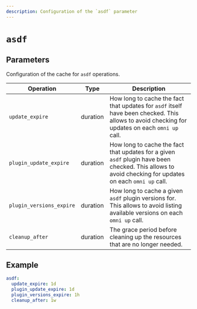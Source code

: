 ```yaml
---
description: Configuration of the `asdf` parameter
---
```


# `asdf`

## Parameters

Configuration of the cache for `asdf` operations.

| Operation | Type | Description                                                    |
|-----------|------|---------------------------------------------------------|
| `update_expire` | duration | How long to cache the fact that updates for `asdf` itself have been checked. This allows to avoid checking for updates on each `omni up` call. |
| `plugin_update_expire` | duration | How long to cache the fact that updates for a given `asdf` plugin have been checked. This allows to avoid checking for updates on each `omni up` call. |
| `plugin_versions_expire` | duration | How long to cache a given `asdf` plugin versions for. This allows to avoid listing available versions on each `omni up` call. |
| `cleanup_after` | duration | The grace period before cleaning up the resources that are no longer needed. |

## Example

```yaml
asdf:
  update_expire: 1d
  plugin_update_expire: 1d
  plugin_versions_expire: 1h
  cleanup_after: 1w
```
